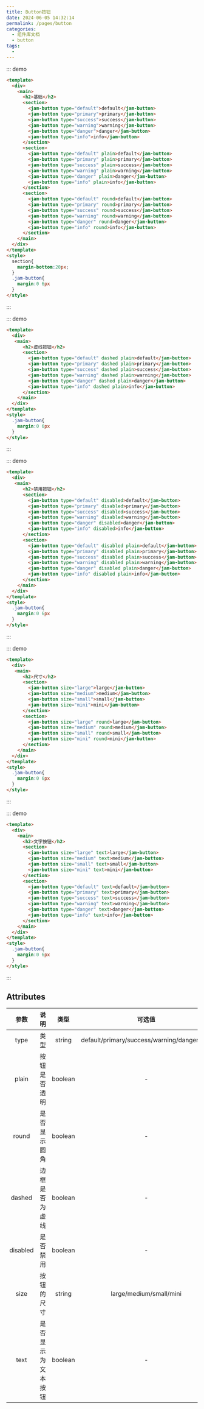 ```yaml
---
title: Button按钮
date: 2024-06-05 14:32:14
permalink: /pages/button
categories:
  - 组件库文档
  - button
tags:
  - 
---
```



::: demo
```html
<template>
  <div>
    <main>
      <h2>基础</h2>
      <section>
        <jam-button type="default">default</jam-button>
        <jam-button type="primary">primary</jam-button>
        <jam-button type="success">success</jam-button>
        <jam-button type="warning">warning</jam-button>
        <jam-button type="danger">danger</jam-button>
        <jam-button type="info">info</jam-button>
      </section>
      <section>
        <jam-button type="default" plain>default</jam-button>
        <jam-button type="primary" plain>primary</jam-button>
        <jam-button type="success" plain>success</jam-button>
        <jam-button type="warning" plain>warning</jam-button>
        <jam-button type="danger" plain>danger</jam-button>
        <jam-button type="info" plain>info</jam-button>
      </section>
      <section>
        <jam-button type="default" round>default</jam-button>
        <jam-button type="primary" round>primary</jam-button>
        <jam-button type="success" round>success</jam-button>
        <jam-button type="warning" round>warning</jam-button>
        <jam-button type="danger" round>danger</jam-button>
        <jam-button type="info" round>info</jam-button>
      </section>
    </main>
  </div>
</template>
<style>
  section{
    margin-bottom:20px;
  }
  .jam-button{
    margin:0 6px 
  }
</style>
```
:::


::: demo
```html
<template>
  <div>
   <main>
      <h2>虚线按钮</h2>
      <section>
        <jam-button type="default" dashed plain>default</jam-button>
        <jam-button type="primary" dashed plain>primary</jam-button>
        <jam-button type="success" dashed plain>success</jam-button>
        <jam-button type="warning" dashed plain>warning</jam-button>
        <jam-button type="danger" dashed plain>danger</jam-button>
        <jam-button type="info" dashed plain>info</jam-button>
      </section>
    </main>
  </div>
</template>
<style>
  .jam-button{
    margin:0 6px 
  }
</style>
```
:::



::: demo
```html
<template>
  <div>
   <main>
      <h2>禁用按钮</h2>
      <section>
        <jam-button type="default" disabled>default</jam-button>
        <jam-button type="primary" disabled>primary</jam-button>
        <jam-button type="success" disabled>success</jam-button>
        <jam-button type="warning" disabled>warning</jam-button>
        <jam-button type="danger" disabled>danger</jam-button>
        <jam-button type="info" disabled>info</jam-button>
      </section>
      <section>
        <jam-button type="default" disabled plain>default</jam-button>
        <jam-button type="primary" disabled plain>primary</jam-button>
        <jam-button type="success" disabled plain>success</jam-button>
        <jam-button type="warning" disabled plain>warning</jam-button>
        <jam-button type="danger" disabled plain>danger</jam-button>
        <jam-button type="info" disabled plain>info</jam-button>
      </section>
    </main>
  </div>
</template>
<style>
  .jam-button{
    margin:0 6px 
  }
</style>
```
:::


::: demo
```html
<template>
  <div>
   <main>
      <h2>尺寸</h2>
      <section>
        <jam-button size="large">large</jam-button>
        <jam-button size="medium">medium</jam-button>
        <jam-button size="small">small</jam-button>
        <jam-button size="mini">mini</jam-button>
      </section>
      <section>
        <jam-button size="large" round>large</jam-button>
        <jam-button size="medium" round>medium</jam-button>
        <jam-button size="small" round>small</jam-button>
        <jam-button size="mini" round>mini</jam-button>
      </section>
    </main>
  </div>
</template>
<style>
  .jam-button{
    margin:0 6px 
  }
</style>
```
:::


::: demo
```html
<template>
  <div>
    <main>
      <h2>文字按钮</h2>
      <section>
        <jam-button size="large" text>large</jam-button>
        <jam-button size="medium" text>medium</jam-button>
        <jam-button size="small" text>small</jam-button>
        <jam-button size="mini" text>mini</jam-button>
      </section>
      <section>
        <jam-button type="default" text>default</jam-button>
        <jam-button type="primary" text>primary</jam-button>
        <jam-button type="success" text>success</jam-button>
        <jam-button type="warning" text>warning</jam-button>
        <jam-button type="danger" text>danger</jam-button>
        <jam-button type="info" text>info</jam-button>
      </section>
    </main>
  </div>
</template>
<style>
  .jam-button{
    margin:0 6px 
  }
</style>
```
:::

##  Attributes
|   参数   |        说明        |  类型   |                   可选值                    | 默认值  |
| :------: | :----------------: | :-----: | :-----------------------------------------: | :-----: |
|   type   |        类型        | string  | default/primary/success/warning/danger/info | default |
|  plain   |    按钮是否透明    | boolean |                      -                      |  false  |
|  round   |    是否显示圆角    | boolean |                      -                      |  false  |
|  dashed  |   边框是否为虚线   | boolean |                      -                      |  false  |
| disabled |      是否禁用      | boolean |                      -                      |  false  |
|   size   |     按钮的尺寸     | string  |           large/medium/small/mini           | medium  |
|   text   | 是否显示为文本按钮 | boolean |                      -                      |  false  |
